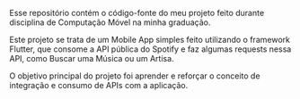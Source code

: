 Esse repositório contém o código-fonte do meu projeto feito durante disciplina de Computação Móvel na minha graduação.

Este projeto se trata de um Mobile App simples feito utilizando o framework Flutter, que consome a API pública do Spotify e faz algumas requests nessa API, como Buscar uma Música ou um Artisa.

O objetivo principal do projeto foi aprender e reforçar o conceito de integração e consumo de APIs com a aplicação. 
